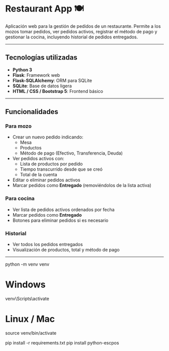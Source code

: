 # Restaurant App 🍽️

Aplicación web para la gestión de pedidos de un restaurante. Permite a los mozos tomar pedidos, ver pedidos activos, registrar el método de pago y gestionar la cocina, incluyendo historial de pedidos entregados.

---

## Tecnologías utilizadas

- **Python 3**
- **Flask**: Framework web
- **Flask-SQLAlchemy**: ORM para SQLite
- **SQLite**: Base de datos ligera
- **HTML / CSS / Bootstrap 5**: Frontend básico

---

## Funcionalidades

### Para mozo
- Crear un nuevo pedido indicando:
  - Mesa
  - Productos
  - Método de pago (Efectivo, Transferencia, Deuda)
- Ver pedidos activos con:
  - Lista de productos por pedido
  - Tiempo transcurrido desde que se creó
  - Total de la cuenta
- Editar o eliminar pedidos activos
- Marcar pedidos como **Entregado** (removiéndolos de la lista activa)

### Para cocina
- Ver lista de pedidos activos ordenados por fecha
- Marcar pedidos como **Entregado**
- Botones para eliminar pedidos si es necesario

### Historial
- Ver todos los pedidos entregados
- Visualización de productos, total y método de pago

---

python -m venv venv
# Windows
venv\Scripts\activate
# Linux / Mac
source venv/bin/activate


pip install -r requirements.txt
pip install python-escpos
